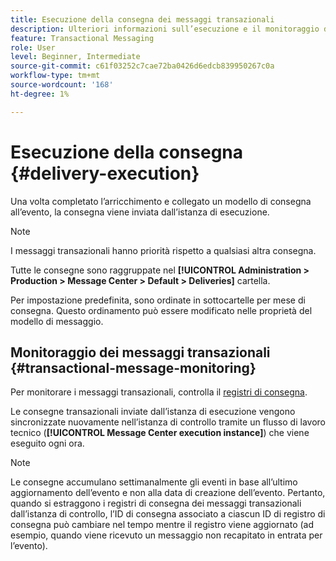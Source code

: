```yaml
---
title: Esecuzione della consegna dei messaggi transazionali
description: Ulteriori informazioni sull’esecuzione e il monitoraggio della consegna dei messaggi transazionali
feature: Transactional Messaging
role: User
level: Beginner, Intermediate
source-git-commit: c61f03252c7cae72ba0426d6edcb839950267c0a
workflow-type: tm+mt
source-wordcount: '168'
ht-degree: 1%

---
```



# Esecuzione della consegna {#delivery-execution}

Una volta completato l’arricchimento e collegato un modello di consegna all’evento, la consegna viene inviata dall’istanza di esecuzione.

>[!NOTE]
>
>I messaggi transazionali hanno priorità rispetto a qualsiasi altra consegna.

Tutte le consegne sono raggruppate nel **[!UICONTROL Administration > Production > Message Center > Default > Deliveries]** cartella.

Per impostazione predefinita, sono ordinate in sottocartelle per mese di consegna. Questo ordinamento può essere modificato nelle proprietà del modello di messaggio.

## Monitoraggio dei messaggi transazionali {#transactional-message-monitoring}

Per monitorare i messaggi transazionali, controlla il [registri di consegna](send.md).

Le consegne transazionali inviate dall’istanza di esecuzione vengono sincronizzate nuovamente nell’istanza di controllo tramite un flusso di lavoro tecnico (**[!UICONTROL Message Center execution instance]**) che viene eseguito ogni ora.

>[!NOTE]
>
>Le consegne accumulano settimanalmente gli eventi in base all’ultimo aggiornamento dell’evento e non alla data di creazione dell’evento. Pertanto, quando si estraggono i registri di consegna dei messaggi transazionali dall’istanza di controllo, l’ID di consegna associato a ciascun ID di registro di consegna può cambiare nel tempo mentre il registro viene aggiornato (ad esempio, quando viene ricevuto un messaggio non recapitato in entrata per l’evento).

<!--
To monitor the activity and running of the execution instance(s), see [Transactional messaging reports](transactional-messaging-reports.md).-->
